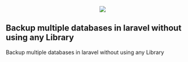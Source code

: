 <p align="center"><img src="https://laravel.com/assets/img/components/logo-laravel.svg"></p>


## Backup multiple databases in laravel without using any Library

Backup multiple databases in laravel without using any Library
